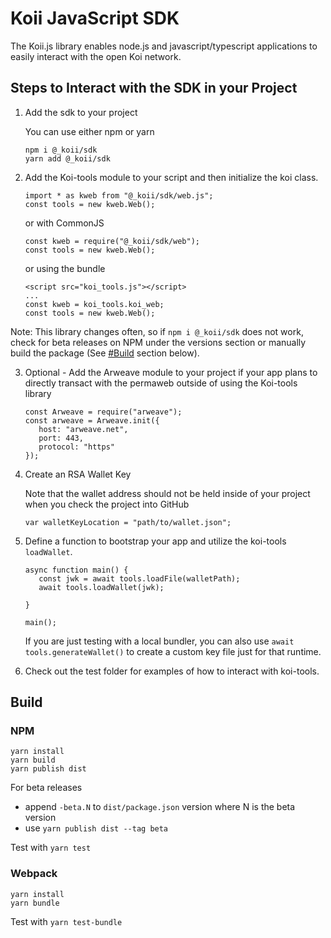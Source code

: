 # Koii JavaScript SDK

The Koii.js library enables node.js and javascript/typescript applications to easily interact with the open Koi network.

## Steps to Interact with the SDK in your Project

1. Add the sdk to your project

   You can use either npm or yarn

   ```
   npm i @_koii/sdk
   yarn add @_koii/sdk
   ```

2. Add the Koi-tools module to your script and then initialize the koi class.

   ```
   import * as kweb from "@_koii/sdk/web.js";
   const tools = new kweb.Web();
   ```

   or with CommonJS

   ```
   const kweb = require("@_koii/sdk/web");
   const tools = new kweb.Web();
   ```

   or using the bundle

   ```
   <script src="koi_tools.js"></script>
   ...
   const kweb = koi_tools.koi_web;
   const tools = new kweb.Web();
   ```

Note: This library changes often, so if `npm i @_koii/sdk` does not work, check for beta releases on NPM under the versions section or manually build the package (See [#Build](#Build) section below).

3. Optional - Add the Arweave module to your project if your app plans to directly transact with the permaweb outside of using the Koi-tools library

   ```
   const Arweave = require("arweave");
   const arweave = Arweave.init({
      host: "arweave.net",
      port: 443,
      protocol: "https"
   });
   ```

4. Create an RSA Wallet Key

   Note that the wallet address should not be held inside of your project when you check the project into GitHub

   ```
   var walletKeyLocation = "path/to/wallet.json";
   ```


5. Define a function to bootstrap your app and utilize the koi-tools `loadWallet`.

   ```
   async function main() {
      const jwk = await tools.loadFile(walletPath);
      await tools.loadWallet(jwk);

   }

   main();
   ```

   If you are just testing with a local bundler, you can also use `await tools.generateWallet()` to create a custom key file just for that runtime.

6. Check out the test folder for examples of how to interact with koi-tools.

## Build

### NPM

```
yarn install
yarn build
yarn publish dist
```

For beta releases

- append `-beta.N` to `dist/package.json` version where N is the beta version
- use `yarn publish dist --tag beta`

Test with `yarn test`

### Webpack

```
yarn install
yarn bundle
```

Test with `yarn test-bundle`
